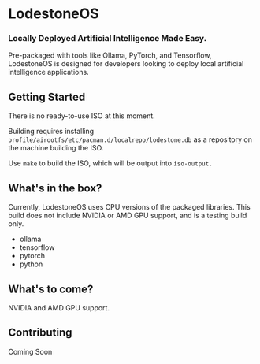 # LodestoneOS
### Locally Deployed Artificial Intelligence Made Easy.
 Pre-packaged with tools like Ollama, PyTorch, and Tensorflow, LodestoneOS is designed for developers looking to deploy local artificial intelligence applications.

## Getting Started
There is no ready-to-use ISO at this moment.

Building requires installing `profile/airootfs/etc/pacman.d/localrepo/lodestone.db` as a repository on the machine building the ISO.

Use `make` to build the ISO, which will be output into `iso-output.`

## What's in the box?
Currently, LodestoneOS uses CPU versions of the packaged libraries. This build does not include NVIDIA or AMD GPU support, and is a testing build only.

- ollama
- tensorflow
- pytorch
- python

## What's to come?
NVIDIA and AMD GPU support.

## Contributing
Coming Soon

